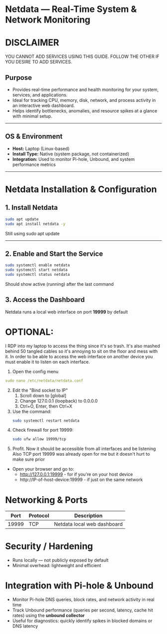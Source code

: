 # Netdata — Real-Time System & Network Monitoring

# DISCLAIMER
YOU CANNOT ADD SERVICES USING THIS GUIDE. FOLLOW THE OTHER IF YOU DESIRE TO ADD SERVICES.

## Purpose
- Provides real-time performance and health monitoring for your system, services, and applications.  
- Ideal for tracking CPU, memory, disk, network, and process activity in an interactive web dashboard.  
- Helps identify bottlenecks, anomalies, and resource spikes at a glance with minimal setup.  

---

## OS & Environment
- **Host:** Laptop (Linux-based)  
- **Install Type:** Native (system package, not containerized)  
- **Integration:** Used to monitor Pi-hole, Unbound, and system performance metrics  

---

# Netdata Installation & Configuration

## 1. Install Netdata
```bash
sudo apt update
sudo apt install netdata -y
```
Still using sudo apt update

---

## 2. Enable and Start the Service
```bash
sudo systemctl enable netdata
sudo systemctl start netdata
sudo systemctl status netdata
```
Should show active (running) after the last command

## 3. Access the Dashboard

Netdata runs a local web interface on port **19999** by default

# OPTIONAL:
I RDP into my laptop to access the thing since it's so trash. It's also mashed behind 50 tangled cables so it's annoying to sit on the floor and mess with it. In order to be able to access the web interface on another device you must enable it to listen on each interface.

1. Open the config menu
```yaml
sudo nano /etc/netdata/netdata.conf
```
2. Edit the "Bind socket to IP"
   1. Scroll down to [global]
   2. Change 127.0.0.1 (loopback) to 0.0.0.0
   3. Ctrl+O, Enter, then Ctrl+X
3. Use the command:
   ```bash
   sudo systemctl restart netdata
   ```
4. Check firewall for port 19999:
   ```bash
   sudo ufw allow 19999/tcp
   ```
5. Profit.
   Now it should be accessible from all interfaces and be listening
   Also TCP port 19999 was already open for me but it doesn't hurt to make sure prior

- Open your browser and go to:  
  - http://127.0.0.1:19999 - for if you're on your host device 
  - http://IP-of-host-device:19999 - if just on the same network

# Networking & Ports

| Port   | Protocol | Description                 |
|--------|----------|-----------------------------|
| 19999  | TCP      | Netdata local web dashboard |

# Security / Hardening

- Runs locally — not publicly exposed by default
- Minimal overhead: lightweight and efficient

# Integration with Pi-hole & Unbound

- Monitor Pi-hole DNS queries, block rates, and network activity in real time 
- Track Unbound performance (queries per second, latency, cache hit rates) using the **unbound collector**  
- Useful for diagnostics: quickly identify spikes in blocked domains or DNS latency
